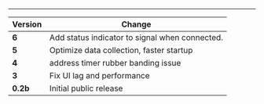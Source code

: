 ---

| Version  | Change                                         |
| -------- | ---------------------------------------------- |
| **6**    | Add status indicator to signal when connected. |
| **5**    | Optimize data collection, faster startup       |
| **4**    | address timer rubber banding issue             |
| **3**    | Fix UI lag and performance                     |
| **0.2b** | Initial public release                         |

